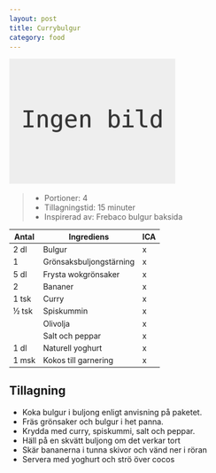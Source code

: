 ```yaml
---
layout: post
title: Currybulgur
category: food
---
```


![Food](/images/food/no_image.png)

>* Portioner: 4
>* Tillagningstid: 15 minuter
>* Inspirerad av: Frebaco bulgur baksida

Antal | Ingrediens                | ICA
----- | ------------------------- | ---
2 dl  | Bulgur                    | x
1     | Grönsaksbuljongstärning   | x
5 dl  | Frysta wokgrönsaker       | x
2     | Bananer                   | x
1 tsk | Curry                     | x
½ tsk | Spiskummin                | x
      | Olivolja                  | x
      | Salt och peppar           | x
1 dl  | Naturell yoghurt          | x
1 msk | Kokos till garnering      | x


Tillagning
----------

* Koka bulgur i buljong enligt anvisning på paketet.
* Fräs grönsaker och bulgur i het panna.
* Krydda med curry, spiskummi, salt och peppar.
* Häll på en skvätt buljong om det verkar tort
* Skär bananerna i tunna skivor och vänd ner i röran
* Servera med yoghurt och strö över cocos
